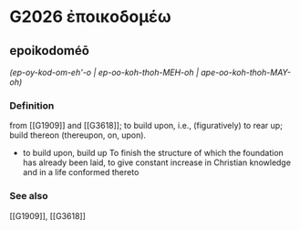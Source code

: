 # G2026 ἐποικοδομέω

## epoikodoméō

_(ep-oy-kod-om-eh'-o | ep-oo-koh-thoh-MEH-oh | ape-oo-koh-thoh-MAY-oh)_

### Definition

from [[G1909]] and [[G3618]]; to build upon, i.e., (figuratively) to rear up; build thereon (thereupon, on, upon).

- to build upon, build up To finish the structure of which the foundation has already been laid, to give constant increase in Christian knowledge and in a life conformed thereto

### See also

[[G1909]], [[G3618]]

